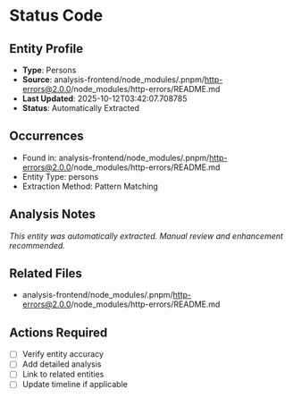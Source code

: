 # Status Code

## Entity Profile
- **Type**: Persons
- **Source**: analysis-frontend/node_modules/.pnpm/http-errors@2.0.0/node_modules/http-errors/README.md
- **Last Updated**: 2025-10-12T03:42:07.708785
- **Status**: Automatically Extracted

## Occurrences
- Found in: analysis-frontend/node_modules/.pnpm/http-errors@2.0.0/node_modules/http-errors/README.md
- Entity Type: persons
- Extraction Method: Pattern Matching

## Analysis Notes
*This entity was automatically extracted. Manual review and enhancement recommended.*

## Related Files
- analysis-frontend/node_modules/.pnpm/http-errors@2.0.0/node_modules/http-errors/README.md

## Actions Required
- [ ] Verify entity accuracy
- [ ] Add detailed analysis
- [ ] Link to related entities
- [ ] Update timeline if applicable
